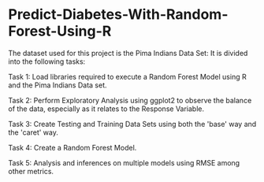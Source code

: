 # Predict-Diabetes-With-Random-Forest-Using-R

The dataset used for this project is the Pima Indians Data Set: 
It is divided into the following tasks:

Task 1: Load libraries required to execute a Random Forest Model using R and the Pima Indians Data set.  

Task 2:  Perform Exploratory Analysis using ggplot2 to observe the balance of the data, especially as it relates to the Response Variable.

Task 3: Create Testing and Training Data Sets using both the 'base' way and the 'caret' way.

Task 4: Create a Random Forest Model.

Task 5: Analysis and inferences on multiple models using RMSE among other metrics.
